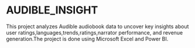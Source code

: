 # AUDIBLE_INSIGHT
This project analyzes Audible audiobook data to uncover key insights about user ratings,languages,trends,ratings,narrator performance, and revenue generation.The project is done  using Microsoft Excel and Power BI.
